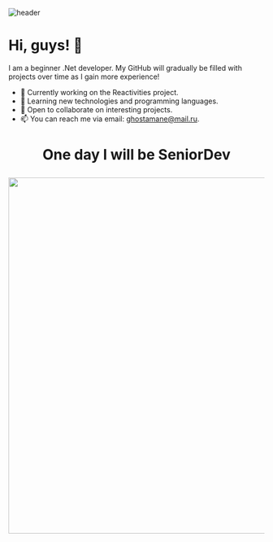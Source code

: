 ![header](https://capsule-render.vercel.app/api?type=waving&color=gradient&height=256&section=header&text=Hello%20World!&fontSize=75&animation=fadeIn&fontAlignY=38&desc=Welcome%20to%20my%20GitHub%20profile!%20Put%20stars,%20fork%20and%20contribute!&descAlignY=51&descAlign=62)

<h1 align="left">Hi, guys! 👋</h1>
<p>
I am a beginner .Net developer. My GitHub will gradually be filled with projects over time as I gain more experience! 
</p>

- 🔭 Currently working on the Reactivities project.
- 🌱 Learning new technologies and programming languages.
- 👯 Open to collaborate on interesting projects.
- 📫 You can reach me via email: ghostamane@mail.ru.


<h1 align="center">
  <p> One day I will be SeniorDev </p>
</h1>

  <p>     <img src="giphy.gif" width="700px" > </p>
